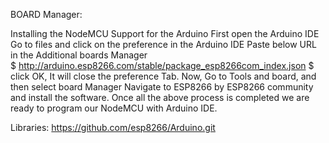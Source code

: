 BOARD Manager:

Installing the NodeMCU Support for the Arduino
First open the Arduino IDE 
Go to files and click on the preference in the Arduino IDE 
Paste below URL in the Additional boards Manager 
$ http://arduino.esp8266.com/stable/package_esp8266com_index.json $ 
click OK, It will close the preference Tab. 
Now, Go to Tools and board, and then select board Manager 
Navigate to ESP8266 by ESP8266 community and install the software. 
Once all the above process is completed we are ready to program our NodeMCU with Arduino IDE. 

Libraries:
https://github.com/esp8266/Arduino.git
